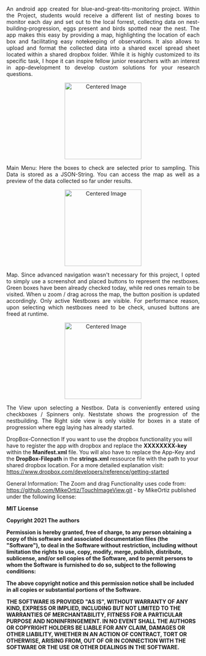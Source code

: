<p align="justify">
An android app created for blue-and-great-tits-monitoring project. Within the Project, students would receive a different list of nesting boxes to monitor each day and set out to the local forrest, collecting data on nest-building-progression, eggs present and birds spotted near the nest.
The app makes this easy by providing a map, highlighting the location of each box and facilitating easy notekeeping of observations.
It also allows to upload and format the collected data into a shared excel spread sheet located within a shared dropbox folder.
While it is highly customized to its specific task, I hope it can inspire fellow junior researchers with an interest in app-development to develop custom solutions for your research questions.
</p>

<p align="center">
<img  src="https://github.com/user-attachments/assets/59e9def6-6d4d-4e17-a5e7-80d337bd2f05" alt="Centered Image" width="200" />
</p>
<p align="justify">
Main Menu: Here the boxes to check are selected prior to sampling. This Data is stored as a JSON-String. You can access the map as well as a preview of the data collected so far under results.
</p>
<p align="center">
<img  src="https://github.com/user-attachments/assets/43a89cca-513b-496c-92f3-f1dea9eed5ea" alt="Centered Image" width="200" />
</p>
<p align="justify">
Map. Since advanced navigation wasn't necessary for this project, I opted to simply use a screenshot and placed buttons to represent the nestboxes. Green boxes have been already checked today, while red ones remain to be visited.
When u zoom / drag across the map, the button position is updated accordingly. Only active Nestboxes are visible.
For performance reason, upon selecting which nestboxes need to be check, unused buttons are freed at runtime.
</p>
<p align="center">
<img  src="https://github.com/user-attachments/assets/a7ec5e1c-3803-4eb1-9f45-e99c20369372" alt="Centered Image" width="200" />
</p>
<p align="justify">
The View upon selecting a Nestbox. Data is conveniently entered using checkboxes / Spinners only. Neststate shows the progression of the nestbuilding.
The Right side view is only visible for boxes in a state of progression where egg laying has already started.
</p>
<p align="justify">

DropBox-Connection
If you want to use the dropbox functionality you will have to register the app with dropbox and replace the <b>XXXXXXXX-key</b> within the <b>Manifest.xml</b> file.
You will also have to replace the App-Key</b> and the <b>DropBox-Filepath</b> in the <b>strings.xml</b> ressource file with the path to your shared dropbox location.
For a more detailed explanation visit: https://www.dropbox.com/developers/reference/getting-started
</p>

General Information:
The Zoom and drag Functionality uses code from:
  https://github.com/MikeOrtiz/TouchImageView.git - by MikeOrtiz
published under the following license:
<p></p>
<b>
MIT License

Copyright 2021 The authors

Permission is hereby granted, free of charge, to any person obtaining a copy of this software and associated documentation files (the "Software"), to deal in the Software without restriction, including without limitation the rights to use, copy, modify, merge, publish, distribute, sublicense, and/or sell copies of the Software, and to permit persons to whom the Software is furnished to do so, subject to the following conditions:

The above copyright notice and this permission notice shall be included in all copies or substantial portions of the Software.

THE SOFTWARE IS PROVIDED "AS IS", WITHOUT WARRANTY OF ANY KIND, EXPRESS OR IMPLIED, INCLUDING BUT NOT LIMITED TO THE WARRANTIES OF MERCHANTABILITY, FITNESS FOR A PARTICULAR PURPOSE AND NONINFRINGEMENT. IN NO EVENT SHALL THE AUTHORS OR COPYRIGHT HOLDERS BE LIABLE FOR ANY CLAIM, DAMAGES OR OTHER LIABILITY, WHETHER IN AN ACTION OF CONTRACT, TORT OR OTHERWISE, ARISING FROM, OUT OF OR IN CONNECTION WITH THE SOFTWARE OR THE USE OR OTHER DEALINGS IN THE SOFTWARE.
